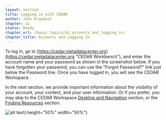 ```yaml
---
layout: section
title: Logging in with CEDAR
author: John Graybeal
chapter: a1
status: Ready
chapter_url: /basic_topics/a1_accounts_and_logging_in/
chapter_title: Accounts and Logging In
---
```


To log in, go to [https://cedar.metadatacenter.org](https://cedar.metadatacenter.org "CEDAR Workbench"), and enter the account name and your password as shown in the screenshot below. If you have forgotten your password, you can use the "Forgot Password?" link just below the Password line. Once you have logged in, you will see the CEDAR Workspace. 

In the next section, we provide important information about the visibility of your account, your content, and your user information. Or if you prefer, you may skip to the CEDAR Workspace [Desktop and Navigation](https://metadatacenter.github.io/cedar-manual/basic_topics/a4_desktop_and_navigation/) section, or the [Finding Resources](https://metadatacenter.github.io/cedar-manual/basic_topics/a2_finding_resources/) section.

![alt text][login]{:height="50%" width="50%"}

[login]: https://github.com/metadatacenter/cedar-manual/raw/master/docs/assets/imgs/login.png "Sample Log-in Screen"
